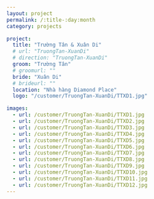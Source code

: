 ```yaml
---
layout: project
permalink: /:title-:day:month
category: projects

project:
  title: "Trường Tân & Xuân Di"
  # url: "TruongTan-XuanDi"
  # direction: "TruongTan-XuanDi"
  groom: "Trường Tân"
  # groomurl: ""
  bride: "Xuân Di"
  # brideurl: ""
  location: "Nhà hàng Diamond Place"
  logo: "/customer/TruongTan-XuanDi/TTXD1.jpg"

images:
  - url: /customer/TruongTan-XuanDi/TTXD1.jpg
  - url: /customer/TruongTan-XuanDi/TTXD2.jpg
  - url: /customer/TruongTan-XuanDi/TTXD3.jpg
  - url: /customer/TruongTan-XuanDi/TTXD4.jpg
  - url: /customer/TruongTan-XuanDi/TTXD5.jpg
  - url: /customer/TruongTan-XuanDi/TTXD6.jpg
  - url: /customer/TruongTan-XuanDi/TTXD7.jpg
  - url: /customer/TruongTan-XuanDi/TTXD8.jpg
  - url: /customer/TruongTan-XuanDi/TTXD9.jpg
  - url: /customer/TruongTan-XuanDi/TTXD10.jpg
  - url: /customer/TruongTan-XuanDi/TTXD11.jpg
  - url: /customer/TruongTan-XuanDi/TTXD12.jpg
---
```

